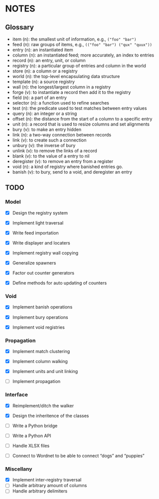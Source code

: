 NOTES
=====


Glossary
--------

- item (n): the smallest unit of information, e.g., `("foo" "bar")`
- feed (n): raw groups of items, e.g., `(("foo" "bar") ("qux" "quux"))`
- entry (n): an instantiated item
- column (n): an instantiated feed; more accurately, an index to entries
- record (n): an entry, unit, or column
- registry (n): a particular group of entries and column in the world
- store (n): a column or a registry
- world (n): the top-level encapsulating data structure
- template (n): a source registry
- wall (n): the longest/largest column in a registry
- forge (v): to instantiate a record then add it to the registry
- field (n): a part of an entry
- selector (n): a function used to refine searches
- test (n): the predicate used to test matches between entry values
- query (n): an integer or a string
- offset (n): the distance from the start of a column to a specific entry
- unit (n): a record that is used to resize columns and set alignments
- bury (v): to make an entry hidden
- link (n): a two-way connection between records
- link (v): to create such a connection
- unbury (v): the inverse of bury
- unlink (v): to remove the links of a record
- blank (v): to the value of a entry to nil
- deregister (v): to remove an entry from a register
- void (n): a kind of registry where banished entries go.
- banish (v): to bury, send to a void, and deregister an entry


TODO
----


### Model

- [x] Design the registry system
- [x] Implement light traversal
- [x] Write feed importation
- [x] Write displayer and locaters
- [x] Implement registry wall copying
- [x] Generalize spawners
- [x] Factor out counter generators
- [x] Define methods for auto updating of counters


### Void

- [x] Implement banish operations
- [x] Implement bury operations
- [x] Implement void registries


### Propagation

- [x] Implement match clustering
- [x] Implement column walking
- [x] Implement units and unit linking
- [ ] Implement propagation


### Interface

- [x] Reimplement/ditch the walker
- [x] Design the inheritence of the classes
- [ ] Write a Python bridge
- [ ] Write a Python API
- [ ] Handle XLSX files
- [ ] Connect to Wordnet to be able to connect “dogs” and “puppies”


### Miscellany

- [x] Implement inter-registry traversal
- [ ] Handle arbitrary amount of columns
- [ ] Handle arbitrary delimiters
